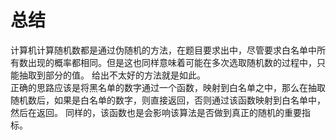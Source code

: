 # 总结
计算机计算随机数都是通过伪随机的方法，在题目要求出中，尽管要求白名单中所有数出现的概率都相同。但是这也同样意味着可能在多次选取随机数的过程中，只能抽取到部分的值。
给出不太好的方法就是如此。<br>
正确的思路应该是将黑名单的数字通过一个函数，映射到白名单之中，那么在抽取随机数后，如果是白名单的数字，则直接返回，否则通过该函数映射到白名单中，然后在返回。
同样的，该函数也是会影响该算法是否做到真正的随机的重要指标。
